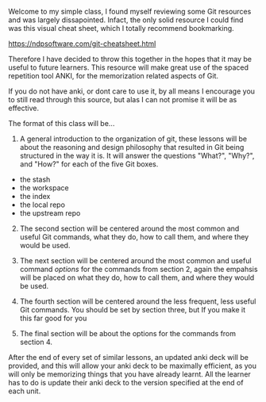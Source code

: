 Welcome to my simple class, I found myself reviewing some Git resources and was largely dissapointed. Infact, the only solid resource I could find was this visual cheat sheet, which I totally recommend bookmarking.

https://ndpsoftware.com/git-cheatsheet.html

Therefore I have decided to throw this together in the hopes that it may be useful to future learners. This resource will make great use of the spaced repetition tool ANKI, for the memorization related aspects of Git.

If you do not have anki, or dont care to use it, by all means I encourage you to still read through this source, but alas I can not promise it will be as effective.

The format of this class will be...

1. A general introduction to the organization of git, these lessons will be about the reasoning and design philosophy that resulted in Git being structured in the way it is. It will answer the questions "What?", "Why?", and "How?" for each of the five Git boxes.
* the stash
* the workspace
* the index
* the local repo
* the upstream repo


2. The second section will be centered around the most common and useful Git commands, what they do, how to call them, and where they would be used.

3. The next section will be centered around the most common and useful command *options* for the commands from section 2, again the empahsis will be placed on what they do, how to call them, and where they would be used.

4. The fourth section will be centered around the less frequent, less useful Git commands. You should be set by section three, but If you make it this far good for you

5. The final section will be about the options for the commands from section 4. 

After the end of every set of similar lessons, an updated anki deck will be provided, and this will allow your anki deck to be maximally efficient, as you will only be memorizing things that you have already learnt. All the learner has to do is update their anki deck to the version specified at the end of each unit.
